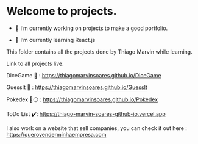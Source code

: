 # Welcome to projects.

- 🔭 I’m currently working on projects to make a good portfolio.
  
- 🌱 I’m currently learning React.js

This folder contains all the projects done by Thiago Marvin while learning.

Link to all projects live:

DiceGame 🎲 : https://thiagomarvinsoares.github.io/DiceGame

GuessIt 🤔 : https://thiagomarvinsoares.github.io/GuessIt

Pokedex 🔴⚪ : https://thiagomarvinsoares.github.io/Pokedex

ToDo List ✔️: https://thiago-marvin-soares-github-io.vercel.app


I also work on a website that sell companies, you can check it out here : https://querovenderminhaempresa.com
